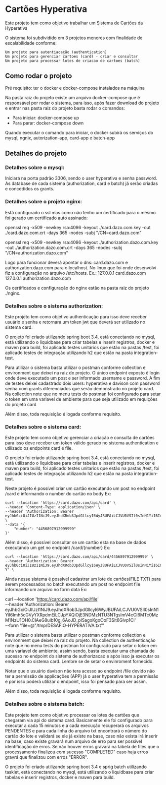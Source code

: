
# Cartões Hyperativa

Este projeto tem como objetivo trabalhar um Sistema de Cartões da Hyperativa

O sistema foi subdividido em 3 projetos menores com finalidade de escalabilidade conforme:
   
    Um projeto para autentiacação (authentication)
    Um projeto para gerenciar cartoes (card) - criar e consultar
    Um projeto para processar lotes de criacao de cartoes (batch)

## Como rodar o projeto

Pré requisito: ter o docker e docker-compose instalados na máquina
    
Na pasta raiz do projeto existe um arquivo docker-compose que é responsável por rodar o sistema, para isso,
após fazer download do projeto e entrar nas pasta raiz do projeto basta rodar o comandos:

- Para iniciar: docker-compose up
- Para parar: docker-compose down

Quando executar o comando para iniciar, o docker subirá os serviços do mysql, ngnix, autorization-app, card-app e batch-app

## Detalhes do projeto

### Detalhes sobre o mysql:

Iniciará na porta padrão 3306, sendo o user hyperativa e senha password. As database de cada sistema
(authorization, card e batch) já serão criadas e concedidos os grants.
    
### Detalhes sobre o projeto nginx:

Está configurado o ssl mas como não tenho um certificado para  o mesmo foi gerado um certificado auto assinado:

openssl req -x509 -newkey rsa:4096 -keyout ./card.dazo.com.key -out ./card.dazo.com.crt -days 365 -nodes -subj "/CN=card.dazo.com"

openssl req -x509 -newkey rsa:4096 -keyout ./authorization.dazo.com.key -out ./authorization.dazo.com.crt -days 365 -nodes -subj "/CN=authorization.dazo.com"

Logo para funcionar deverá apontar o dns: card.dazo.com e authorization.dazo.com para o localhost. 
No linux que foi onde desenvolvi fiz a configuração no arquivo /etc/hosts. Ex.:
    127.0.0.1       card.dazo.com
    127.0.0.1       authorization.dazo.com

Os certificados e configuração do nginx estão na pasta raiz do projeto ./nginx.
    
### Detalhes sobre o sistema authorization:

Este projeto tem como objetivo authenticação para isso deve receber usuário e senha e retornara um token jwt que
deverá ser utilizado no sistema card.

O projeto foi criado utilizando spring boot 3.4, está conectando no mysql, está utilizando o liquidbase para criar
tabelas e inserir registros, docker e maven para build, foi aplicado testes unitários que estão na pastas /test, 
foi aplicado testes de integração utilizando h2 que estão na pasta integration-test.

Para utilizar o sistema basta utilizar o postman conforme collection e environment que deixei na raiz do projeto. 
O único endpoint exposto é login onde deve executado um post e ser informado username e password. A fim de testes 
deixei cadastrado dois users: hyperativa e davison com password senha com grants diferenciados que serão demonstrado no 
projeto card. Na collection note que no menu tests do postman foi configurado para setar o token em uma variavel 
de ambiente para que seja utilizado em requições do projeto card

Além disso, toda requisição é logada conforme requisito.

### Detalhes sobre o sistema card:

Este projeto tem como objetivo gerenciar a criação e consulta de cartões para isso deve receber um token válido gerado no
sistema authentication e utilizado os endpoints card e file.

O projeto foi criado utilizando spring boot 3.4, está conectando no mysql, está utilizando o liquidbase para criar 
tabelas e inserir registros, docker e maven para build, foi aplicado testes unitarios que estão na pastas /test, 
foi aplicado testes de integração utilizando h2 que estão na pasta integration-test.

Neste projeto é possível criar um cartão executando um post no endpoint /card e informando o number do cartão no body Ex:

    curl --location 'https://card.dazo.com/api/card' \
    --header 'Content-Type: application/json' \
    --header 'Authorization: Bearer eyJhbGciOiJIUzI1NiJ9.eyJhdXRob3JpdGllcyI6WyJBUFAiLCJVU0VSIl0sInN1YiI6Imh5cGVyYXRpdmEiLCJpYXQiOjE3NDMzNTU3NTgsImV4cCI6MTc0MzM1NzU1OH0.ClAeG8uib10g_6AoJD_pISagoKgoOoF3Sit6Glvp1CI' \
    --data '{
        "number": "4456897912999999"
    }'

Além disso, é possível consultar se um cartão esta na base de dados executando um get no endpoint /card/{number} Ex:

    curl --location 'https://card.dazo.com/api/card/4456897912999999' \
    --header 'Authorization: Bearer eyJhbGciOiJIUzI1NiJ9.eyJhdXRob3JpdGllcyI6WyJBUFAiLCJVU0VSIl0sInN1YiI6Imh5cGVyYXRpdmEiLCJpYXQiOjE3NDMzNTg5NzUsImV4cCI6MTc0MzM2MDc3NX0.avphPcqNw3ooGaIuDCBh4AnvYijOsIkDxRjfWxfrQ-Y' \

Ainda nesse sistema é possível cadastrar um lote de cartões(FILE TXT) para serem processados no batch executando
um post no endpoint file informando um arquivo no form data Ex: 

curl --location 'https://card.dazo.com/api/file' \
    --header 'Authorization: Bearer eyJhbGciOiJIUzI1NiJ9.eyJhdXRob3JpdGllcyI6WyJBUFAiLCJVU0VSIl0sInN1YiI6Imh5cGVyYXRpdmEiLCJpYXQiOjE3NDMzNTU3NTgsImV4cCI6MTc0MzM1NzU1OH0.ClAeG8uib10g_6AoJD_pISagoKgoOoF3Sit6Glvp1CI' \
    --form 'file=@"/tmp/DESAFIO-HYPERATIVA.txt"'

Para utilizar o sistema basta utilizar o postman conforme collection e environment que deixei na raiz do projeto.
Na collection de authenticação note que no menu tests do postman foi configurado para setar o token em uma variavel
de ambiente, assim sendo, basta executar uma chamada de sucesso no endpoint do sistema de authorizacao e após isso 
ja executar os endpoints do sistema card. Lembre se de setar o envinroment fornecido.

Notar que o usuário davison não tera acesso ao endpoint /file devido não ter a permissão de applicações (APP) já
o user hyperativa tem a permissão e por isso poderá utilizar o endpoint, isso foi pensado para ser assim. 

Além disso, toda requisição é logada conforme requisito.

### Detalhes sobre o sistema batch:

Este projeto tem como objetivo processar os lotes de cartões que chegaram via api do sistema card. Basicamente 
ele foi configurado para executar a cada 15 minutos e a cada execução recuperará os arquivos PENDENTES e para 
cada linha do arquivo txt encontrará o número do cartão do lote e validará se ele já existe na base, caso não
exista irá inserir na base, caso existe gravará num arquivo de erro para ser possível identificação de erros.
Se não houver erros gravará na tabela de files que o processamento finalizou com sucesso "COMPLETED" caso 
haja erros gravrá que finalizou com erros "ERROR".

O projeto foi criado utilizando spring boot 3.4 e sprig batch utilizando tasklet, está conectando no mysql, está 
utilizando o liquidbase para criar tabelas e inserir registros, docker e maven para build.
